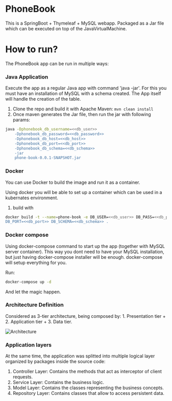 # PhoneBook #

This is a SpringBoot + Thymeleaf + MySQL webapp.  Packaged as a Jar file which can be executed on top of the JavaVirtualMachine.

# How to run? #

The PhoneBook app can be run in multiple ways:

### Java Application ###

Execute the app as a regular Java app with command 'java -jar'.  For this you must have an installation of MySQL with a
schema created.  The App itself will handle the creation of the table.

1. Clone the repo and build it with Apache Maven: ``` mvn clean install ```
2. Once maven generates the Jar file, then run the jar with following params:
```sh
java -Dphonebook_db_username=<<db_user>>
    -Dphonebook_db_password=<<db_password>>
    -Dphonebook_db_host=<<db_host>>
    -Dphonebook_db_port=<<db_port>>
    -Dphonebook_db_schema=<<db_schema>>
    -jar
    phone-book-0.0.1-SNAPSHOT.jar
```

### Docker ###

You can use Docker to build the image and run it as a container.

Using docker you will be able to set up a container which can be used in a kubernates environment.

1. build with
```sh
docker build -t --name=phone-book -e DB_USER=<<db_user>> DB_PASS=<<db_password>> DB_HOST=<<db_host>> 
DB_PORT=<<db_port>> DB_SCHEMA=<<db_schema>> .
```


### Docker compose ###

Using docker-compose command to start up the app (together with MySQL server container).  This way you dont need to have
your MySQL installation, but just having docker-compose installer will be enough.  docker-compose will setup everything for you.

Run:
```sh
docker-compose up -d
```

And let the magic happen.


### Architecture Definition ###

Considered as 3-tier architecture, being composed by: 1. Presentation tier + 2. Application tier + 3. Data tier.

![Architecture](https://github.com/gldiazcardenas/phonebook-challenge/tree/master/PhoneBook/diagram/architecture.png)


### Application layers ###

At the same time, the application was splitted into multiple logical layer organized by packages inside the source
code: 

1. Controller Layer: Contains the methods that act as interceptor of client requests.
2. Service Layer: Contains the business logic.
3. Model Layer: Contains the classes representing the business concepts.
4. Repository Layer: Contains classes that allow to access persistent data.






